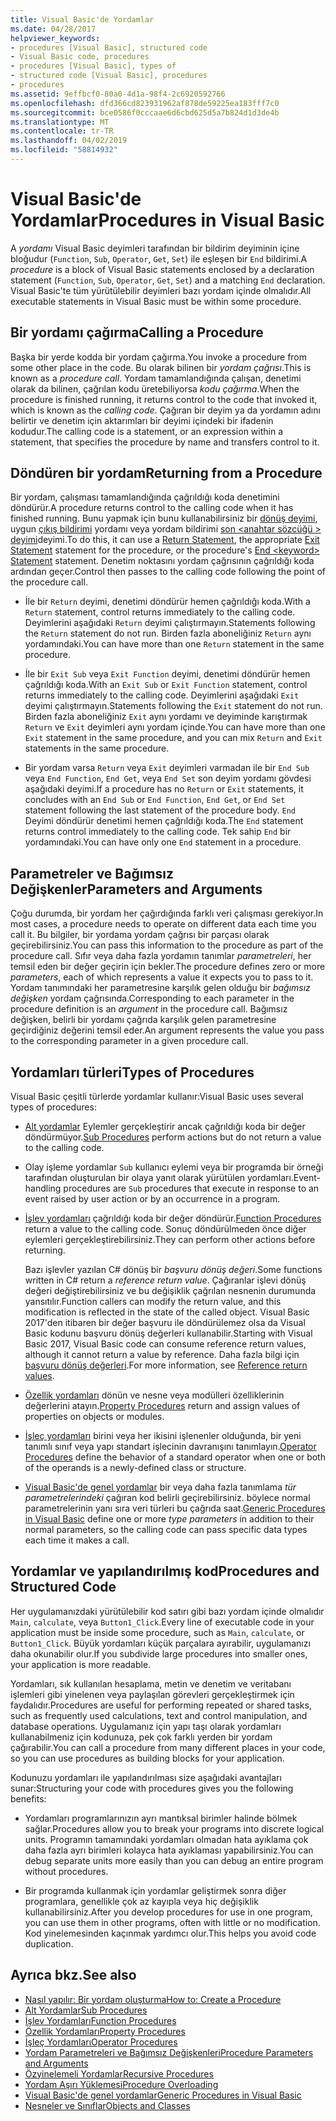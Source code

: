 ```yaml
---
title: Visual Basic'de Yordamlar
ms.date: 04/28/2017
helpviewer_keywords:
- procedures [Visual Basic], structured code
- Visual Basic code, procedures
- procedures [Visual Basic], types of
- structured code [Visual Basic], procedures
- procedures
ms.assetid: 9effbcf0-80a0-4d1a-98f4-2c6920592766
ms.openlocfilehash: dfd366cd823931962af878de59225ea183fff7c0
ms.sourcegitcommit: bce0586f0cccaae6d6cbd625d5a7b824d1d3de4b
ms.translationtype: MT
ms.contentlocale: tr-TR
ms.lasthandoff: 04/02/2019
ms.locfileid: "58814932"
---
```

# <a name="procedures-in-visual-basic"></a><span data-ttu-id="d9e5a-102">Visual Basic'de Yordamlar</span><span class="sxs-lookup"><span data-stu-id="d9e5a-102">Procedures in Visual Basic</span></span>
<span data-ttu-id="d9e5a-103">A *yordamı* Visual Basic deyimleri tarafından bir bildirim deyiminin içine bloğudur (`Function`, `Sub`, `Operator`, `Get`, `Set`) ile eşleşen bir `End` bildirimi.</span><span class="sxs-lookup"><span data-stu-id="d9e5a-103">A *procedure* is a block of Visual Basic statements enclosed by a declaration statement (`Function`, `Sub`, `Operator`, `Get`, `Set`) and a matching `End` declaration.</span></span> <span data-ttu-id="d9e5a-104">Visual Basic'te tüm yürütülebilir deyimleri bazı yordam içinde olmalıdır.</span><span class="sxs-lookup"><span data-stu-id="d9e5a-104">All executable statements in Visual Basic must be within some procedure.</span></span>  
  
## <a name="calling-a-procedure"></a><span data-ttu-id="d9e5a-105">Bir yordamı çağırma</span><span class="sxs-lookup"><span data-stu-id="d9e5a-105">Calling a Procedure</span></span>  
 <span data-ttu-id="d9e5a-106">Başka bir yerde kodda bir yordam çağırma.</span><span class="sxs-lookup"><span data-stu-id="d9e5a-106">You invoke a procedure from some other place in the code.</span></span> <span data-ttu-id="d9e5a-107">Bu olarak bilinen bir *yordam çağrısı*.</span><span class="sxs-lookup"><span data-stu-id="d9e5a-107">This is known as a *procedure call*.</span></span> <span data-ttu-id="d9e5a-108">Yordam tamamlandığında çalışan, denetimi olarak da bilinen, çağrılan kodu üretebiliyorsa *kodu çağırma*.</span><span class="sxs-lookup"><span data-stu-id="d9e5a-108">When the procedure is finished running, it returns control to the code that invoked it, which is known as the *calling code*.</span></span> <span data-ttu-id="d9e5a-109">Çağıran bir deyim ya da yordamın adını belirtir ve denetim için aktarımları bir deyimi içindeki bir ifadenin kodudur.</span><span class="sxs-lookup"><span data-stu-id="d9e5a-109">The calling code is a statement, or an expression within a statement, that specifies the procedure by name and transfers control to it.</span></span>  
  
## <a name="returning-from-a-procedure"></a><span data-ttu-id="d9e5a-110">Döndüren bir yordam</span><span class="sxs-lookup"><span data-stu-id="d9e5a-110">Returning from a Procedure</span></span>  
 <span data-ttu-id="d9e5a-111">Bir yordam, çalışması tamamlandığında çağrıldığı koda denetimini döndürür.</span><span class="sxs-lookup"><span data-stu-id="d9e5a-111">A procedure returns control to the calling code when it has finished running.</span></span> <span data-ttu-id="d9e5a-112">Bunu yapmak için bunu kullanabilirsiniz bir [dönüş deyimi](../../../../visual-basic/language-reference/statements/return-statement.md), uygun [çıkış bildirimi](../../../../visual-basic/language-reference/statements/exit-statement.md) yordamı veya yordam bildirimi [son \<anahtar sözcüğü > deyimi](../../../../visual-basic/language-reference/statements/end-keyword-statement.md)deyimi.</span><span class="sxs-lookup"><span data-stu-id="d9e5a-112">To do this, it can use a [Return Statement](../../../../visual-basic/language-reference/statements/return-statement.md), the appropriate [Exit Statement](../../../../visual-basic/language-reference/statements/exit-statement.md) statement for the procedure, or the procedure's [End \<keyword> Statement](../../../../visual-basic/language-reference/statements/end-keyword-statement.md) statement.</span></span> <span data-ttu-id="d9e5a-113">Denetim noktasını yordam çağrısının çağrıldığı koda ardından geçer.</span><span class="sxs-lookup"><span data-stu-id="d9e5a-113">Control then passes to the calling code following the point of the procedure call.</span></span>  
  
-   <span data-ttu-id="d9e5a-114">İle bir `Return` deyimi, denetimi döndürür hemen çağrıldığı koda.</span><span class="sxs-lookup"><span data-stu-id="d9e5a-114">With a `Return` statement, control returns immediately to the calling code.</span></span> <span data-ttu-id="d9e5a-115">Deyimlerini aşağıdaki `Return` deyimi çalıştırmayın.</span><span class="sxs-lookup"><span data-stu-id="d9e5a-115">Statements following the `Return` statement do not run.</span></span> <span data-ttu-id="d9e5a-116">Birden fazla aboneliğiniz `Return` aynı yordamındaki.</span><span class="sxs-lookup"><span data-stu-id="d9e5a-116">You can have more than one `Return` statement in the same procedure.</span></span>  
  
-   <span data-ttu-id="d9e5a-117">İle bir `Exit Sub` veya `Exit Function` deyimi, denetimi döndürür hemen çağrıldığı koda.</span><span class="sxs-lookup"><span data-stu-id="d9e5a-117">With an `Exit Sub` or `Exit Function` statement, control returns immediately to the calling code.</span></span> <span data-ttu-id="d9e5a-118">Deyimlerini aşağıdaki `Exit` deyimi çalıştırmayın.</span><span class="sxs-lookup"><span data-stu-id="d9e5a-118">Statements following the `Exit` statement do not run.</span></span> <span data-ttu-id="d9e5a-119">Birden fazla aboneliğiniz `Exit` aynı yordamı ve deyiminde karıştırmak `Return` ve `Exit` deyimleri aynı yordam içinde.</span><span class="sxs-lookup"><span data-stu-id="d9e5a-119">You can have more than one `Exit` statement in the same procedure, and you can mix `Return` and `Exit` statements in the same procedure.</span></span>  
  
-   <span data-ttu-id="d9e5a-120">Bir yordam varsa `Return` veya `Exit` deyimleri varmadan ile bir `End Sub` veya `End Function`, `End Get`, veya `End Set` son deyim yordamı gövdesi aşağıdaki deyimi.</span><span class="sxs-lookup"><span data-stu-id="d9e5a-120">If a procedure has no `Return` or `Exit` statements, it concludes with an `End Sub` or `End Function`, `End Get`, or `End Set` statement following the last statement of the procedure body.</span></span> <span data-ttu-id="d9e5a-121">`End` Deyimi döndürür denetimi hemen çağrıldığı koda.</span><span class="sxs-lookup"><span data-stu-id="d9e5a-121">The `End` statement returns control immediately to the calling code.</span></span> <span data-ttu-id="d9e5a-122">Tek sahip `End` bir yordamındaki.</span><span class="sxs-lookup"><span data-stu-id="d9e5a-122">You can have only one `End` statement in a procedure.</span></span>  
  
## <a name="parameters-and-arguments"></a><span data-ttu-id="d9e5a-123">Parametreler ve Bağımsız Değişkenler</span><span class="sxs-lookup"><span data-stu-id="d9e5a-123">Parameters and Arguments</span></span>  
 <span data-ttu-id="d9e5a-124">Çoğu durumda, bir yordam her çağırdığında farklı veri çalışması gerekiyor.</span><span class="sxs-lookup"><span data-stu-id="d9e5a-124">In most cases, a procedure needs to operate on different data each time you call it.</span></span> <span data-ttu-id="d9e5a-125">Bu bilgiler, bir yordama yordam çağrısı bir parçası olarak geçirebilirsiniz.</span><span class="sxs-lookup"><span data-stu-id="d9e5a-125">You can pass this information to the procedure as part of the procedure call.</span></span> <span data-ttu-id="d9e5a-126">Sıfır veya daha fazla yordamın tanımlar *parametreleri*, her temsil eden bir değer geçirin için bekler.</span><span class="sxs-lookup"><span data-stu-id="d9e5a-126">The procedure defines zero or more *parameters*, each of which represents a value it expects you to pass to it.</span></span> <span data-ttu-id="d9e5a-127">Yordam tanımındaki her parametresine karşılık gelen olduğu bir *bağımsız değişken* yordam çağrısında.</span><span class="sxs-lookup"><span data-stu-id="d9e5a-127">Corresponding to each parameter in the procedure definition is an *argument* in the procedure call.</span></span> <span data-ttu-id="d9e5a-128">Bağımsız değişken, belirli bir yordamı çağrıda karşılık gelen parametresine geçirdiğiniz değerini temsil eder.</span><span class="sxs-lookup"><span data-stu-id="d9e5a-128">An argument represents the value you pass to the corresponding parameter in a given procedure call.</span></span>  
  
## <a name="types-of-procedures"></a><span data-ttu-id="d9e5a-129">Yordamları türleri</span><span class="sxs-lookup"><span data-stu-id="d9e5a-129">Types of Procedures</span></span>  
 <span data-ttu-id="d9e5a-130">Visual Basic çeşitli türlerde yordamlar kullanır:</span><span class="sxs-lookup"><span data-stu-id="d9e5a-130">Visual Basic uses several types of procedures:</span></span>  
  
-   <span data-ttu-id="d9e5a-131">[Alt yordamlar](./sub-procedures.md) Eylemler gerçekleştirir ancak çağrıldığı koda bir değer döndürmüyor.</span><span class="sxs-lookup"><span data-stu-id="d9e5a-131">[Sub Procedures](./sub-procedures.md) perform actions but do not return a value to the calling code.</span></span>  
  
-   <span data-ttu-id="d9e5a-132">Olay işleme yordamlar `Sub` kullanıcı eylemi veya bir programda bir örneği tarafından oluşturulan bir olaya yanıt olarak yürütülen yordamları.</span><span class="sxs-lookup"><span data-stu-id="d9e5a-132">Event-handling procedures are `Sub` procedures that execute in response to an event raised by user action or by an occurrence in a program.</span></span>  
  
-   <span data-ttu-id="d9e5a-133">[İşlev yordamları](./function-procedures.md) çağrıldığı koda bir değer döndürür.</span><span class="sxs-lookup"><span data-stu-id="d9e5a-133">[Function Procedures](./function-procedures.md) return a value to the calling code.</span></span> <span data-ttu-id="d9e5a-134">Sonuç döndürülmeden önce diğer eylemleri gerçekleştirebilirsiniz.</span><span class="sxs-lookup"><span data-stu-id="d9e5a-134">They can perform other actions before returning.</span></span>

    <span data-ttu-id="d9e5a-135">Bazı işlevler yazılan C# dönüş bir *başvuru dönüş değeri*.</span><span class="sxs-lookup"><span data-stu-id="d9e5a-135">Some functions written in C# return a *reference return value*.</span></span> <span data-ttu-id="d9e5a-136">Çağıranlar işlevi dönüş değeri değiştirebilirsiniz ve bu değişiklik çağrılan nesnenin durumunda yansıtılır.</span><span class="sxs-lookup"><span data-stu-id="d9e5a-136">Function callers can modify the return value, and this modification is reflected in the state of the called object.</span></span> <span data-ttu-id="d9e5a-137">Visual Basic 2017'den itibaren bir değer başvuru ile döndürülemez olsa da Visual Basic kodunu başvuru dönüş değerleri kullanabilir.</span><span class="sxs-lookup"><span data-stu-id="d9e5a-137">Starting with Visual Basic 2017, Visual Basic code can consume reference return values, although it cannot return a value by reference.</span></span> <span data-ttu-id="d9e5a-138">Daha fazla bilgi için [başvuru dönüş değerleri](ref-return-values.md).</span><span class="sxs-lookup"><span data-stu-id="d9e5a-138">For more information, see [Reference return values](ref-return-values.md).</span></span>
  
-   <span data-ttu-id="d9e5a-139">[Özellik yordamları](./property-procedures.md) dönün ve nesne veya modülleri özelliklerinin değerlerini atayın.</span><span class="sxs-lookup"><span data-stu-id="d9e5a-139">[Property Procedures](./property-procedures.md) return and assign values of properties on objects or modules.</span></span>  
  
-   <span data-ttu-id="d9e5a-140">[İşleç yordamları](./operator-procedures.md) birini veya her ikisini işlenenler olduğunda, bir yeni tanımlı sınıf veya yapı standart işlecinin davranışını tanımlayın.</span><span class="sxs-lookup"><span data-stu-id="d9e5a-140">[Operator Procedures](./operator-procedures.md) define the behavior of a standard operator when one or both of the operands is a newly-defined class or structure.</span></span>  
  
-   <span data-ttu-id="d9e5a-141">[Visual Basic'de genel yordamlar](../../../../visual-basic/programming-guide/language-features/data-types/generic-procedures.md) bir veya daha fazla tanımlama *tür parametrelerindeki* çağıran kod belirli geçirebilirsiniz. böylece normal parametrelerinin yanı sıra veri türleri bu çağrıda saat.</span><span class="sxs-lookup"><span data-stu-id="d9e5a-141">[Generic Procedures in Visual Basic](../../../../visual-basic/programming-guide/language-features/data-types/generic-procedures.md) define one or more *type parameters* in addition to their normal parameters, so the calling code can pass specific data types each time it makes a call.</span></span>  
  
## <a name="procedures-and-structured-code"></a><span data-ttu-id="d9e5a-142">Yordamlar ve yapılandırılmış kod</span><span class="sxs-lookup"><span data-stu-id="d9e5a-142">Procedures and Structured Code</span></span>  
 <span data-ttu-id="d9e5a-143">Her uygulamanızdaki yürütülebilir kod satırı gibi bazı yordam içinde olmalıdır `Main`, `calculate`, veya `Button1_Click`.</span><span class="sxs-lookup"><span data-stu-id="d9e5a-143">Every line of executable code in your application must be inside some procedure, such as `Main`, `calculate`, or `Button1_Click`.</span></span> <span data-ttu-id="d9e5a-144">Büyük yordamları küçük parçalara ayırabilir, uygulamanızı daha okunabilir olur.</span><span class="sxs-lookup"><span data-stu-id="d9e5a-144">If you subdivide large procedures into smaller ones, your application is more readable.</span></span>  
  
 <span data-ttu-id="d9e5a-145">Yordamları, sık kullanılan hesaplama, metin ve denetim ve veritabanı işlemleri gibi yinelenen veya paylaşılan görevleri gerçekleştirmek için faydalıdır.</span><span class="sxs-lookup"><span data-stu-id="d9e5a-145">Procedures are useful for performing repeated or shared tasks, such as frequently used calculations, text and control manipulation, and database operations.</span></span> <span data-ttu-id="d9e5a-146">Uygulamanız için yapı taşı olarak yordamları kullanabilmeniz için kodunuza, pek çok farklı yerden bir yordam çağırabilir.</span><span class="sxs-lookup"><span data-stu-id="d9e5a-146">You can call a procedure from many different places in your code, so you can use procedures as building blocks for your application.</span></span>  
  
 <span data-ttu-id="d9e5a-147">Kodunuzu yordamları ile yapılandırılması size aşağıdaki avantajları sunar:</span><span class="sxs-lookup"><span data-stu-id="d9e5a-147">Structuring your code with procedures gives you the following benefits:</span></span>  
  
-   <span data-ttu-id="d9e5a-148">Yordamları programlarınızın ayrı mantıksal birimler halinde bölmek sağlar.</span><span class="sxs-lookup"><span data-stu-id="d9e5a-148">Procedures allow you to break your programs into discrete logical units.</span></span> <span data-ttu-id="d9e5a-149">Programın tamamındaki yordamları olmadan hata ayıklama çok daha fazla ayrı birimleri kolayca hata ayıklaması yapabilirsiniz.</span><span class="sxs-lookup"><span data-stu-id="d9e5a-149">You can debug separate units more easily than you can debug an entire program without procedures.</span></span>  
  
-   <span data-ttu-id="d9e5a-150">Bir programda kullanmak için yordamlar geliştirmek sonra diğer programlara, genellikle çok az kayıpla veya hiç değişiklik kullanabilirsiniz.</span><span class="sxs-lookup"><span data-stu-id="d9e5a-150">After you develop procedures for use in one program, you can use them in other programs, often with little or no modification.</span></span> <span data-ttu-id="d9e5a-151">Kod yinelemesinden kaçınmak yardımcı olur.</span><span class="sxs-lookup"><span data-stu-id="d9e5a-151">This helps you avoid code duplication.</span></span>  
  
## <a name="see-also"></a><span data-ttu-id="d9e5a-152">Ayrıca bkz.</span><span class="sxs-lookup"><span data-stu-id="d9e5a-152">See also</span></span>

- [<span data-ttu-id="d9e5a-153">Nasıl yapılır: Bir yordam oluşturma</span><span class="sxs-lookup"><span data-stu-id="d9e5a-153">How to: Create a Procedure</span></span>](./how-to-create-a-procedure.md)
- [<span data-ttu-id="d9e5a-154">Alt Yordamlar</span><span class="sxs-lookup"><span data-stu-id="d9e5a-154">Sub Procedures</span></span>](./sub-procedures.md)
- [<span data-ttu-id="d9e5a-155">İşlev Yordamları</span><span class="sxs-lookup"><span data-stu-id="d9e5a-155">Function Procedures</span></span>](./function-procedures.md)
- [<span data-ttu-id="d9e5a-156">Özellik Yordamları</span><span class="sxs-lookup"><span data-stu-id="d9e5a-156">Property Procedures</span></span>](./property-procedures.md)
- [<span data-ttu-id="d9e5a-157">İşleç Yordamları</span><span class="sxs-lookup"><span data-stu-id="d9e5a-157">Operator Procedures</span></span>](./operator-procedures.md)
- [<span data-ttu-id="d9e5a-158">Yordam Parametreleri ve Bağımsız Değişkenleri</span><span class="sxs-lookup"><span data-stu-id="d9e5a-158">Procedure Parameters and Arguments</span></span>](./procedure-parameters-and-arguments.md)
- [<span data-ttu-id="d9e5a-159">Özyinelemeli Yordamlar</span><span class="sxs-lookup"><span data-stu-id="d9e5a-159">Recursive Procedures</span></span>](./recursive-procedures.md)
- [<span data-ttu-id="d9e5a-160">Yordam Aşırı Yüklemesi</span><span class="sxs-lookup"><span data-stu-id="d9e5a-160">Procedure Overloading</span></span>](./procedure-overloading.md)
- [<span data-ttu-id="d9e5a-161">Visual Basic'de genel yordamlar</span><span class="sxs-lookup"><span data-stu-id="d9e5a-161">Generic Procedures in Visual Basic</span></span>](../../../../visual-basic/programming-guide/language-features/data-types/generic-procedures.md)
- [<span data-ttu-id="d9e5a-162">Nesneler ve Sınıflar</span><span class="sxs-lookup"><span data-stu-id="d9e5a-162">Objects and Classes</span></span>](../../../../visual-basic/programming-guide/language-features/objects-and-classes/index.md)
